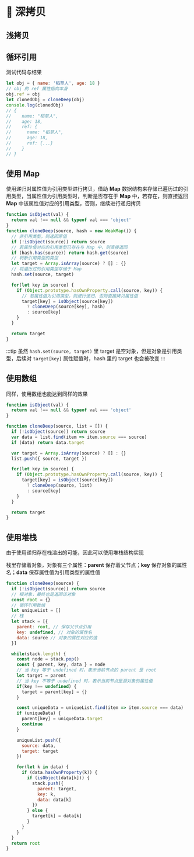 # :money_mouth_face: 深拷贝

## 浅拷贝



## 循环引用

测试代码与结果

```js
let obj = { name: '稻草人', age: 18 }
// obj 的 ref 属性指向本身
obj.ref = obj
let clonedObj = cloneDeep(obj)
console.log(clonedObj)
// {
//    name: "稻草人",
//    age: 18,
//    ref: {
//      name: "稻草人",
//      age: 18,
//      ref: {...}
//    }
// }
```

## 使用 Map

使用递归对属性值为引用类型进行拷贝，借助 **Map** 数据结构来存储已遍历过的引用类型，当属性值为引用类型时，判断是否存在于 **Map** 中，若存在，则直接返回 **Map** 中该属性值对应的引用类型，否则，继续进行递归拷贝

```js
function isObject(val) {
  return val !== null && typeof val === 'object'
}
function cloneDeep(source, hash = new WeakMap()) {
  // 非引用类型，则返回原值
  if (!isObject(source)) return source
  // 若属性值对应的引用类型已存在与 Map 中，则直接返回
  if (hash.has(source)) return hash.get(source)
  // 判断引用类型的类型
  let target = Array.isArray(source) ? [] : {}
  // 将遍历过的引用类型存储于 Map
  hash.set(source, target)

  for(let key in source) {
    if (Object.prototype.hasOwnProperty.call(source, key)) {
      // 若属性值为引用类型，则进行递归，否则直接拷贝属性值
      target[key] = isObject(source[key])
        ? cloneDeep(source[key], hash)
        : source[key]
    }
  }

  return target
}
```

:::tip
虽然 `hash.set(source, target)` 里 target 是空对象，但是对象是引用类型，后续对 `target[key]` 属性赋值时，hash 里的 target 也会被改变
:::

## 使用数组

同样，使用数组也能达到同样的效果

```js
function isObject(val) {
  return val !== null && typeof val === 'object'
}

function cloneDeep(source, list = []) {
  if (!isObject(source)) return source
  var data = list.find(item => item.source === source)
  if (data) return data.target

  var target = Array.isArray(source) ? [] : {}
  list.push({ source, target })

  for(let key in source) {
    if (Object.prototype.hasOwnProperty.call(source, key)) {
      target[key] = isObject(source[key])
        ? cloneDeep(source, list)
        : source[key]
    }
  }

  return target
}
```

## 使用堆栈

由于使用递归存在栈溢出的可能，因此可以使用堆栈结构实现

栈里存储着对象，对象有三个属性：**parent** 保存着父节点；**key** 保存对象的属性名；**data** 保存属性值为引用类型的属性值

```js
function cloneDeep(source) {
  if (!isObject(source)) return source
  // 根对象，最终也是返回该对象
  const root = {}
  // 循环引用数组
  let uniqueList = []
  // 栈
  let stack = [{
    parent: root, // 保存父节点引用
    key: undefined, // 对象的属性名
    data: source // 对象的属性对应的值
  }]

  while(stack.length) {
    const node = stack.pop()
    const { parent, key, data } = node
    // 当 key 等于 undefined 时，表示当前节点的 parent 是 root
    let target = parent
    // 当 key 不等于 undefined 时，表示当前节点是源对象的属性值
    if(key !== undefined) {
      target = parent[key] = {}
    }

    const uniqueData = uniqueList.find(item => item.source === data)
    if (uniqueData) {
      parent[key] = uniqueData.target
      continue
    }

    uniqueList.push({
      source: data,
      target: target
    })

    for(let k in data) {
      if (data.hasOwnProperty(k)) {
        if (isObject(data[k])) {
          stack.push({
            parent: target,
            key: k,
            data: data[k]
          })
        } else {
          target[k] = data[k]
        }
      }
    }
  }
  return root
}
```
